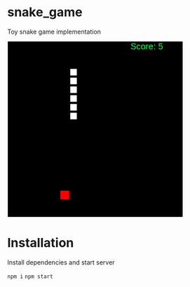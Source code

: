 # snake_game

Toy snake game implementation

![This is an image](/images/Screenshot_snake_game.png)

# Installation

Install dependencies and start server

`npm i`
`npm start`
